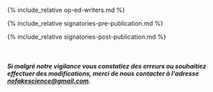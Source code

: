 {% include_relative op-ed-writers.md %}

{% include_relative signatories-pre-publication.md %}

{% include_relative signatories-post-publication.md %}

<br/>

##### Si malgré notre vigilance vous constatiez des erreurs ou souhaitiez effectuer des modifications, merci de nous contacter à l'adresse nofakescience@gmail.com.

